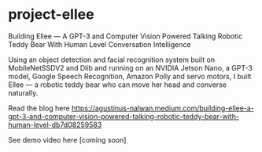 # project-ellee

Building Ellee — A GPT-3 and Computer Vision Powered Talking Robotic Teddy Bear With Human Level Conversation Intelligence

Using an object detection and facial recognition system built on MobileNetSSDV2 and Dlib and running on an NVIDIA Jetson Nano, a GPT-3 model, Google Speech Recognition, Amazon Polly and servo motors, I built Ellee — a robotic teddy bear who can move her head and converse naturally.

Read the blog here
https://agustinus-nalwan.medium.com/building-ellee-a-gpt-3-and-computer-vision-powered-talking-robotic-teddy-bear-with-human-level-db7d08259583

See demo video here
[coming soon]
